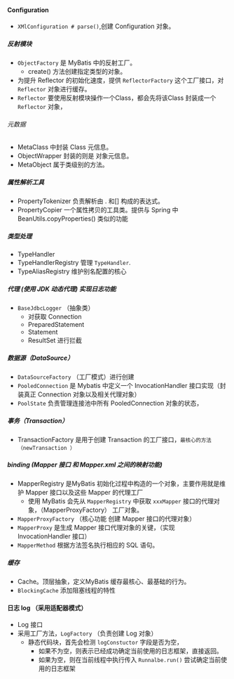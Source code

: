 #### Configuration
- `XMlConfiguration # parse()`,创建 Configuration 对象。

##### 反射模块
- `ObjectFactory` 是 MyBatis 中的反射工厂。
    - create() 方法创建指定类型的对象。
- 为提升 Reflector 的初始化速度，提供 `ReflectorFactory` 这个工厂接口，对 `Reflector` 对象进行缓存。
- `Reflector` 要使用反射模块操作一个Class，都会先将该Class 封装成一个 `Reflector` 对象，

###### 元数据
- MetaClass 中封装 Class 元信息。
- ObjectWrapper 封装的则是 对象元信息。
- MetaObject 属于类级别的方法。

##### 属性解析工具
- PropertyTokenizer 负责解析由 . 和[] 构成的表达式。
- PropertyCopier 一个属性拷贝的工具类。提供与 Spring 中 BeanUtils.copyProperties() 类似的功能

##### 类型处理
- TypeHandler 
- TypeHandlerRegistry 管理 `TypeHandler`.
- TypeAliasRegistry 维护别名配置的核心

##### 代理 (使用 JDK 动态代理) 实现日志功能 
- `BaseJdbcLogger` （抽象类）
  - 对获取 Connection
  - PreparedStatement
  - Statement
  - ResultSet 进行拦截

##### 数据源（DataSource）
- `DataSourceFactory` （工厂模式）进行创建
- `PooledConnection` 是 Mybatis 中定义一个 InvocationHandler 接口实现（封装真正 Connection 对象以及相关代理对象）
- `PoolState` 负责管理连接池中所有 PooledConnection 对象的状态，

##### 事务（Transaction）
- TransactionFactory 是用于创建 Transaction 的工厂接口，`最核心的方法（newTransaction ）`


##### binding (Mapper 接口 和 Mapper.xml 之间的映射功能)
- MapperRegistry 是MyBatis 初始化过程中构造的一个对象，主要作用就是维护 Mapper 接口以及这些 Mapper 的代理工厂
  - 使用 MyBatis 会先从 `MapperRegistry` 中获取 `xxxMapper` 接口的代理对象，（MapperProxyFactory） 工厂对象。
- `MapperProxyFactory` （核心功能 创建 Mapper 接口的代理对象）
- `MapperProxy` 是生成 Mapper 接口代理对象的关键，（实现 InvocationHandler 接口）
- `MapperMethod` 根据方法签名执行相应的 SQL 语句。

##### 缓存
- Cache。顶层抽象，定义MyBatis 缓存最核心、最基础的行为。
- `BlockingCache` 添加阻塞线程的特性

#### 日志 log （采用适配器模式）
- Log 接口
- 采用工厂方法，`LogFactory` （负责创建 Log 对象）
  - 静态代码块，首先会检测 `logConstuctor` 字段是否为空，
      - 如果不为空，则表示已经成功确定当前使用的日志框架，直接返回。
      - 如果为空，则在当前线程中执行传入 `Runnalbe.run()` 尝试确定当前使用的日志框架
  